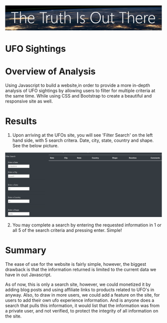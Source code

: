 
![Nasa](Resources/Nasa.png)

# UFO Sightings

# Overview of Analysis

Using Javascript to build a website,in order to provide a more in-depth analysis of UFO sightings by allowing users to filter for multiple criteria at the same time. While using CSS and Bootstrap to create a beautiful and responsive site as well.

# Results

1. Upon arriving at the UFOs site, you will see 'Filter Search' on the left hand side, with 5 search critera.  Date, city, state, country and shape. See the below picture.

![ufo_site](Resources/ufo_site.png)

2.  You may complete a search by entering the requested information in 1 or all 5 of the search criteria and pressing enter. Simple!

# Summary

The ease of use for the website is fairly simple, however, the biggest drawback is that the information returned is limited to the current data we have in out Javascript.   

As of now, this is only a search site, however, we could monetized it by adding blog posts and using affiliate links to products related to UFO's in anyway.  Also, to draw in more users, we could add a feature on the site, for users to add their own ufo experience information.  And is anyone does a search that pulls this information, it would list that the information was from a private user, and not verified, to protect the integrity of all information on the site.
